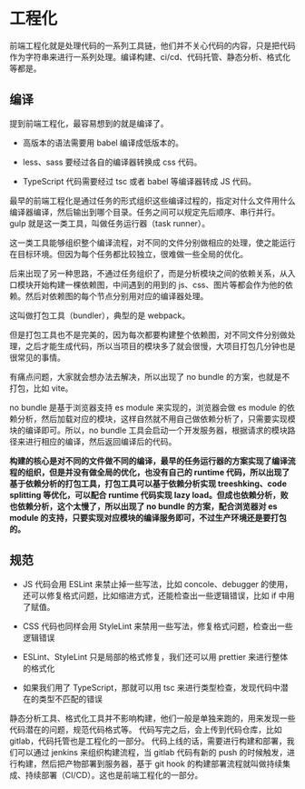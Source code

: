 # 工程化


前端工程化就是处理代码的一系列工具链，他们并不关心代码的内容，只是把代码作为字符串来进行一系列处理。编译构建、ci/cd、代码托管、静态分析、格式化等都是。


## 编译

提到前端工程化，最容易想到的就是编译了。

* 高版本的语法需要用 babel 编译成低版本的。

* less、sass 要经过各自的编译器转换成 css 代码。

* TypeScript 代码需要经过 tsc 或者 babel 等编译器转成 JS 代码。

最早的前端工程化是通过任务的形式组织这些编译过程的，指定对什么文件用什么编译器编译，然后输出到哪个目录。任务之间可以规定先后顺序、串行并行。gulp 就是这一类工具，叫做任务运行器（task runner）。

这一类工具能够组织整个编译流程，对不同的文件分别做相应的处理，使之能运行在目标环境。但因为每个任务都比较独立，很难做一些全局的优化。

后来出现了另一种思路，不通过任务组织了，而是分析模块之间的依赖关系，从入口模块开始构建一棵依赖图，中间遇到的用到的 js、css、图片等都会作为他的依赖。然后对依赖图的每个节点分别用对应的编译器处理。

这叫做打包工具（bundler），典型的是 webpack。

但是打包工具也不是完美的，因为每次都要构建整个依赖图，对不同文件分别做处理，之后才能生成代码，所以当项目的模块多了就会很慢，大项目打包几分钟也是很常见的事情。

有痛点问题，大家就会想办法去解决，所以出现了 no bundle 的方案，也就是不打包，比如 vite。

no bundle 是基于浏览器支持 es module 来实现的，浏览器会做 es module 的依赖分析，然后加载对应的模块，这样自然就不用自己做依赖分析了，只需要实现模块的编译即可。所以，no bundle 工具会启动一个开发服务器，根据请求的模块路径来进行相应的编译，然后返回编译后的代码。


**构建的核心是对不同的文件做不同的编译，最早的任务运行器的方案实现了编译流程的组织，但是并没有做全局的优化，也没有自己的 runtime 代码，所以出现了基于依赖分析的打包工具，打包工具可以基于依赖分析实现 treeshking、code splitting 等优化，可以配合 runtime 代码实现 lazy load。但成也依赖分析，败也依赖分析，这个太慢了，所以出现了 no bundle 的方案，配合浏览器对 es module 的支持，只要实现对应模块的编译服务即可，不过生产环境还是要打包的。**


## 规范

* JS 代码会用 ESLint 来禁止掉一些写法，比如 concole、debugger 的使用，还可以修复格式问题，比如缩进方式，还能检查出一些逻辑错误，比如 if 中用了赋值。

* CSS 代码也同样会用 StyleLint 来禁用一些写法，修复格式问题，检查出一些逻辑错误

* ESLint、StyleLint 只是局部的格式修复，我们还可以用 prettier 来进行整体的格式化

* 如果我们用了 TypeScript，那就可以用 tsc 来进行类型检查，发现代码中潜在的类型不匹配的错误


静态分析工具、格式化工具并不影响构建，他们一般是单独来跑的，用来发现一些代码潜在的问题，规范代码格式等。
代码写完之后，会上传到代码仓库，比如 gitlab，代码托管也是工程化的一部分。
代码上线的话，需要进行构建和部署，我们可以通过 jenkins 来组织构建流程，当 gitlab 代码有新的 push 的时候触发，进行构建，然后把产物部署到服务器，基于 git hook 的构建部署流程就叫做持续集成、持续部署（CI/CD）。这也是前端工程化的一部分。
